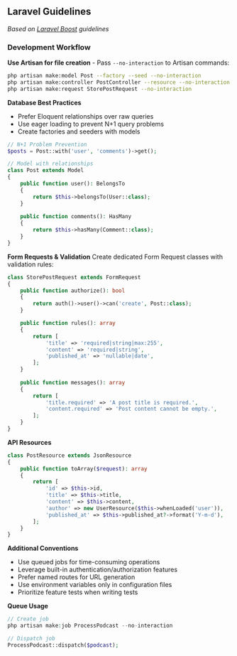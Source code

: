 ## Laravel Guidelines

*Based on [Laravel Boost](https://github.com/laravel/boost) guidelines*

### Development Workflow

**Use Artisan for file creation** - Pass `--no-interaction` to Artisan commands:
```bash
php artisan make:model Post --factory --seed --no-interaction
php artisan make:controller PostController --resource --no-interaction
php artisan make:request StorePostRequest --no-interaction
```

**Database Best Practices**
- Prefer Eloquent relationships over raw queries
- Use eager loading to prevent N+1 query problems
- Create factories and seeders with models

```php
// N+1 Problem Prevention
$posts = Post::with('user', 'comments')->get();

// Model with relationships
class Post extends Model
{
    public function user(): BelongsTo
    {
        return $this->belongsTo(User::class);
    }
    
    public function comments(): HasMany
    {
        return $this->hasMany(Comment::class);
    }
}
```

**Form Requests & Validation**
Create dedicated Form Request classes with validation rules:
```php
class StorePostRequest extends FormRequest
{
    public function authorize(): bool
    {
        return auth()->user()->can('create', Post::class);
    }

    public function rules(): array
    {
        return [
            'title' => 'required|string|max:255',
            'content' => 'required|string',
            'published_at' => 'nullable|date',
        ];
    }
    
    public function messages(): array
    {
        return [
            'title.required' => 'A post title is required.',
            'content.required' => 'Post content cannot be empty.',
        ];
    }
}
```

**API Resources**
```php
class PostResource extends JsonResource
{
    public function toArray($request): array
    {
        return [
            'id' => $this->id,
            'title' => $this->title,
            'content' => $this->content,
            'author' => new UserResource($this->whenLoaded('user')),
            'published_at' => $this->published_at?->format('Y-m-d'),
        ];
    }
}
```

**Additional Conventions**
- Use queued jobs for time-consuming operations
- Leverage built-in authentication/authorization features  
- Prefer named routes for URL generation
- Use environment variables only in configuration files
- Prioritize feature tests when writing tests

**Queue Usage**
```php
// Create job
php artisan make:job ProcessPodcast --no-interaction

// Dispatch job
ProcessPodcast::dispatch($podcast);
```